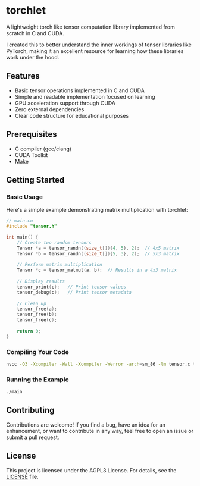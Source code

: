 # torchlet

A lightweight torch like tensor computation library implemented from scratch in C and CUDA.

I created this to better understand the inner workings of tensor libraries like PyTorch,
making it an excellent resource for learning how these libraries work under the hood.

## Features

- Basic tensor operations implemented in C and CUDA
- Simple and readable implementation focused on learning
- GPU acceleration support through CUDA
- Zero external dependencies
- Clear code structure for educational purposes

## Prerequisites

- C compiler (gcc/clang)
- CUDA Toolkit
- Make

## Getting Started

### Basic Usage

Here's a simple example demonstrating matrix multiplication with torchlet:

```c
// main.cu
#include "tensor.h"

int main() {
    // Create two random tensors
    Tensor *a = tensor_randn((size_t[]){4, 5}, 2);  // 4x5 matrix
    Tensor *b = tensor_randn((size_t[]){5, 3}, 2);  // 5x3 matrix
    
    // Perform matrix multiplication
    Tensor *c = tensor_matmul(a, b);  // Results in a 4x3 matrix
    
    // Display results
    tensor_print(c);   // Print tensor values
    tensor_debug(c);   // Print tensor metadata
    
    // Clean up
    tensor_free(a);
    tensor_free(b);
    tensor_free(c);
    
    return 0;
}
```

### Compiling Your Code

```bash
nvcc -O3 -Xcompiler -Wall -Xcompiler -Werror -arch=sm_86 -lm tensor.c tensor.cu main.cu -Xcompiler -fopenmp -o main.out
```

### Running the Example

```bash
./main
```

## Contributing

Contributions are welcome! If you find a bug, have an idea for an enhancement, or want to contribute in any way, feel free to open an issue or submit a pull request.

## License

This project is licensed under the AGPL3 License. For details, see the [LICENSE](LICENSE) file.
